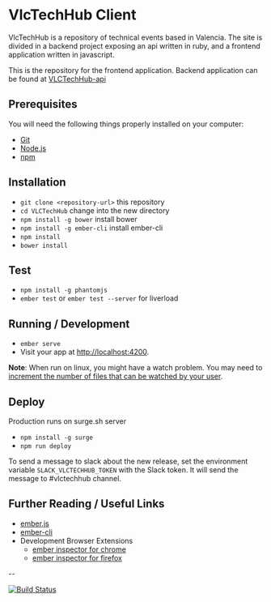 # VlcTechHub Client

VlcTechHub is a repository of technical events based in Valencia.
The site is divided in a backend project exposing an api written in ruby, and a frontend application written in javascript.

This is the repository for the frontend application. Backend application can be found at [VLCTechHub-api](https://github.com/VLCTechHub/VLCTechHub-api)

## Prerequisites

You will need the following things properly installed on your computer:

* [Git](http://git-scm.com/)
* [Node.js](http://nodejs.org/)
* [npm](https://www.npmjs.com/)


## Installation

* `git clone <repository-url>` this repository
* `cd VLCTechHub` change into the new directory
* `npm install -g bower` install bower
* `npm install -g ember-cli` install ember-cli
* `npm install`
* `bower install`

## Test

* `npm install -g phantomjs`
* `ember test` or `ember test --server` for liverload

## Running / Development

* `ember serve`
* Visit your app at [http://localhost:4200](http://localhost:4200).

__Note__: When run on linux, you might have a watch problem. You may need to [increment the number of files that can be watched by your user](https://discourse.roots.io/t/gulp-watch-error-on-ubuntu-14-04-solved/3453/2).

## Deploy

  Production runs on surge.sh server

 * `npm install -g surge`
 * `npm run deploy`

  To send a message to slack about the new release, set the environment variable `SLACK_VLCTECHHUB_TOKEN` with the Slack token. It will send the message to #vlctechhub channel.

## Further Reading / Useful Links

* [ember.js](http://emberjs.com/)
* [ember-cli](http://www.ember-cli.com/)
* Development Browser Extensions
  * [ember inspector for chrome](https://chrome.google.com/webstore/detail/ember-inspector/bmdblncegkenkacieihfhpjfppoconhi)
  * [ember inspector for firefox](https://addons.mozilla.org/en-US/firefox/addon/ember-inspector/)

--

[![Build Status](https://travis-ci.org/VLCTechHub/VLCTechHub.svg?branch=master)](https://travis-ci.org/VLCTechHub/VLCTechHub)


